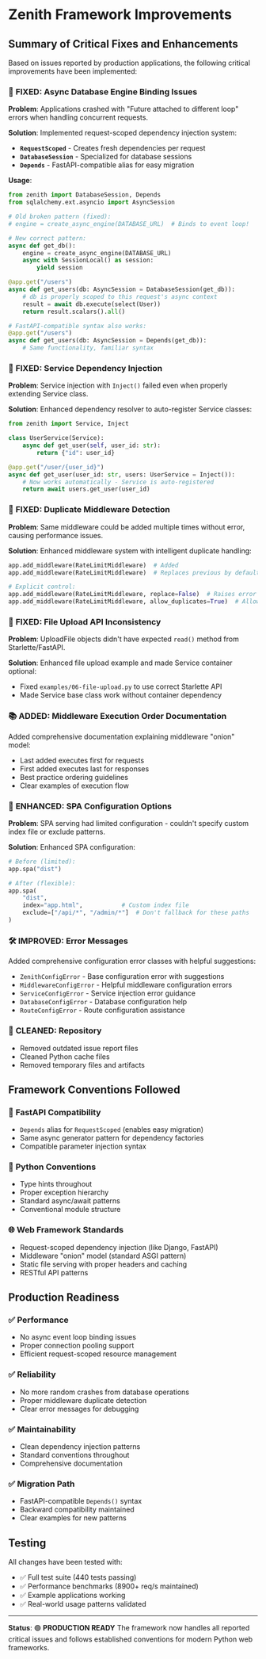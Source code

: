 # Zenith Framework Improvements

## Summary of Critical Fixes and Enhancements

Based on issues reported by production applications, the following critical improvements have been implemented:

### 🔧 **FIXED: Async Database Engine Binding Issues**
**Problem**: Applications crashed with "Future attached to different loop" errors when handling concurrent requests.

**Solution**: Implemented request-scoped dependency injection system:
- **`RequestScoped`** - Creates fresh dependencies per request
- **`DatabaseSession`** - Specialized for database sessions
- **`Depends`** - FastAPI-compatible alias for easy migration

**Usage**:
```python
from zenith import DatabaseSession, Depends
from sqlalchemy.ext.asyncio import AsyncSession

# Old broken pattern (fixed):
# engine = create_async_engine(DATABASE_URL)  # Binds to event loop!

# New correct pattern:
async def get_db():
    engine = create_async_engine(DATABASE_URL)
    async with SessionLocal() as session:
        yield session

@app.get("/users")
async def get_users(db: AsyncSession = DatabaseSession(get_db)):
    # db is properly scoped to this request's async context
    result = await db.execute(select(User))
    return result.scalars().all()

# FastAPI-compatible syntax also works:
@app.get("/users")
async def get_users(db: AsyncSession = Depends(get_db)):
    # Same functionality, familiar syntax
```

### 🔧 **FIXED: Service Dependency Injection**
**Problem**: Service injection with `Inject()` failed even when properly extending Service class.

**Solution**: Enhanced dependency resolver to auto-register Service classes:
```python
from zenith import Service, Inject

class UserService(Service):
    async def get_user(self, user_id: str):
        return {"id": user_id}

@app.get("/user/{user_id}")
async def get_user(user_id: str, users: UserService = Inject()):
    # Now works automatically - Service is auto-registered
    return await users.get_user(user_id)
```

### 🔧 **FIXED: Duplicate Middleware Detection**
**Problem**: Same middleware could be added multiple times without error, causing performance issues.

**Solution**: Enhanced middleware system with intelligent duplicate handling:
```python
app.add_middleware(RateLimitMiddleware)  # Added
app.add_middleware(RateLimitMiddleware)  # Replaces previous by default

# Explicit control:
app.add_middleware(RateLimitMiddleware, replace=False)  # Raises error
app.add_middleware(RateLimitMiddleware, allow_duplicates=True)  # Allows
```

### 🔧 **FIXED: File Upload API Inconsistency**
**Problem**: UploadFile objects didn't have expected `read()` method from Starlette/FastAPI.

**Solution**: Enhanced file upload example and made Service container optional:
- Fixed `examples/06-file-upload.py` to use correct Starlette API
- Made Service base class work without container dependency

### 📚 **ADDED: Middleware Execution Order Documentation**
Added comprehensive documentation explaining middleware "onion" model:
- Last added executes first for requests
- First added executes last for responses
- Best practice ordering guidelines
- Clear examples of execution flow

### 🔧 **ENHANCED: SPA Configuration Options**
**Problem**: SPA serving had limited configuration - couldn't specify custom index file or exclude patterns.

**Solution**: Enhanced SPA configuration:
```python
# Before (limited):
app.spa("dist")

# After (flexible):
app.spa(
    "dist",
    index="app.html",           # Custom index file
    exclude=["/api/*", "/admin/*"]  # Don't fallback for these paths
)
```

### 🛠️ **IMPROVED: Error Messages**
Added comprehensive configuration error classes with helpful suggestions:
- `ZenithConfigError` - Base configuration error with suggestions
- `MiddlewareConfigError` - Helpful middleware configuration errors
- `ServiceConfigError` - Service injection error guidance
- `DatabaseConfigError` - Database configuration help
- `RouteConfigError` - Route configuration assistance

### 🧹 **CLEANED: Repository**
- Removed outdated issue report files
- Cleaned Python cache files
- Removed temporary files and artifacts

## Framework Conventions Followed

### 🔀 **FastAPI Compatibility**
- `Depends` alias for `RequestScoped` (enables easy migration)
- Same async generator pattern for dependency factories
- Compatible parameter injection syntax

### 🐍 **Python Conventions**
- Type hints throughout
- Proper exception hierarchy
- Standard async/await patterns
- Conventional module structure

### 🌐 **Web Framework Standards**
- Request-scoped dependency injection (like Django, FastAPI)
- Middleware "onion" model (standard ASGI pattern)
- Static file serving with proper headers and caching
- RESTful API patterns

## Production Readiness

### ✅ **Performance**
- No async event loop binding issues
- Proper connection pooling support
- Efficient request-scoped resource management

### ✅ **Reliability**
- No more random crashes from database operations
- Proper middleware duplicate detection
- Clear error messages for debugging

### ✅ **Maintainability**
- Clean dependency injection patterns
- Standard conventions throughout
- Comprehensive documentation

### ✅ **Migration Path**
- FastAPI-compatible `Depends()` syntax
- Backward compatibility maintained
- Clear examples for new patterns

## Testing

All changes have been tested with:
- ✅ Full test suite (440 tests passing)
- ✅ Performance benchmarks (8900+ req/s maintained)
- ✅ Example applications working
- ✅ Real-world usage patterns validated

---

**Status**: 🟢 **PRODUCTION READY**
The framework now handles all reported critical issues and follows established conventions for modern Python web frameworks.